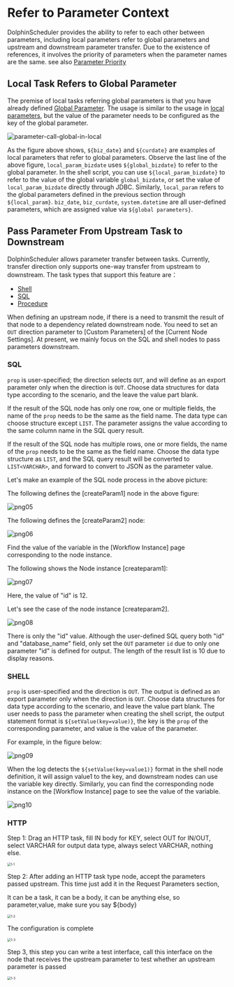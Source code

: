 # Refer to Parameter Context

DolphinScheduler provides the ability to refer to each other between parameters, including local parameters refer to global parameters and upstream and downstream parameter transfer. Due to the existence of references, it involves the priority of parameters when the parameter names are the same. see also [Parameter Priority](priority.md)

## Local Task Refers to Global Parameter

The premise of local tasks referring global parameters is that you have already defined [Global Parameter](global.md). The usage is similar to the usage in [local parameters](local.md), but the value of the parameter needs to be configured as the key of the global parameter.

![parameter-call-global-in-local](/img/global_parameter.png)

As the figure above shows, `${biz_date}` and `${curdate}` are examples of local parameters that refer to global parameters. Observe the last line of the above figure, `local_param_bizdate` uses `${global_bizdate}` to refer to the global parameter. In the shell script, you can use `${local_param_bizdate}` to refer to the value of the global variable `global_bizdate`, or set the value of `local_param_bizdate` directly through JDBC. Similarly, `local_param` refers to the global parameters defined in the previous section through `${local_param}`. `biz_date`, `biz_curdate`, `system.datetime` are all user-defined parameters, which are assigned value via `${global parameters}`.

## Pass Parameter From Upstream Task to Downstream

DolphinScheduler allows parameter transfer between tasks. Currently, transfer direction only supports one-way transfer from upstream to downstream. The task types that support this feature are：

* [Shell](../task/shell.md)
* [SQL](../task/sql.md)
* [Procedure](../task/stored-procedure.md)

When defining an upstream node, if there is a need to transmit the result of that node to a dependency related downstream node. You need to set an `OUT` direction parameter to [Custom Parameters] of the [Current Node Settings]. At present, we mainly focus on the SQL and shell nodes to pass parameters downstream.

### SQL

`prop` is user-specified; the direction selects `OUT`, and will define as an export parameter only when the direction is `OUT`. Choose data structures for data type according to the scenario, and the leave the value part blank.

If the result of the SQL node has only one row, one or multiple fields, the name of the `prop` needs to be the same as the field name. The data type can choose structure except `LIST`. The parameter assigns the value according to the same column name in the SQL query result.

If the result of the SQL node has multiple rows, one or more fields, the name of the `prop` needs to be the same as the field name. Choose the data type structure as `LIST`, and the SQL query result will be converted to `LIST<VARCHAR>`, and forward to convert to JSON as the parameter value.

Let's make an example of the SQL node process in the above picture:

The following defines the [createParam1] node in the above figure:

![png05](/img/globalParam/image-20210723104957031.png)

The following defines the [createParam2] node:

![png06](/img/globalParam/image-20210723105026924.png)

Find the value of the variable in the [Workflow Instance] page corresponding to the node instance.

The following shows the Node instance [createparam1]:

![png07](/img/globalParam/image-20210723105131381.png)

Here, the value of "id" is 12.

Let's see the case of the node instance [createparam2].

![png08](/img/globalParam/image-20210723105255850.png)

There is only the "id" value. Although the user-defined SQL query both "id" and "database_name" field, only set the `OUT` parameter `id` due to only one parameter "id" is defined for output. The length of the result list is 10 due to display reasons.

### SHELL

`prop` is user-specified and the direction is `OUT`. The output is defined as an export parameter only when the direction is `OUT`. Choose data structures for data type according to the scenario, and leave the value part blank.
The user needs to pass the parameter when creating the shell script, the output statement format is `${setValue(key=value)}`, the key is the `prop` of the corresponding parameter, and value is the value of the parameter.

For example, in the figure below:

![png09](/img/globalParam/image-20210723101242216.png)

When the log detects the `${setValue(key=value1)}` format in the shell node definition, it will assign value1 to the key, and downstream nodes can use the variable key directly. Similarly, you can find the corresponding node instance on the [Workflow Instance] page to see the value of the variable.

![png10](/img/globalParam/image-20210723102522383.png)

### HTTP

Step 1: Drag an HTTP task, fill IN body for KEY, select OUT for IN/OUT, select VARCHAR for output data type, always select VARCHAR, nothing else.

<img src="/img/httpParam/1-1.png" alt="1-1" style="zoom:50%;" />


Step 2: After adding an HTTP task type node, accept the parameters passed upstream. This time just add it in the Request Parameters section,

It can be a task, it can be a body, it can be anything else, so parameter,value, make sure you say ${body}

<img src="/img/httpParam/1-2.png" alt="1-2" style="zoom:50%;" />

The configuration is complete

<img src="/img/httpParam/1-3.png" alt="1-3" style="zoom:50%;" />


Step 3, this step you can write a test interface, call this interface on the node that receives the upstream parameter to test whether an upstream parameter is passed

<img src="/img/httpParam/1-4.png" alt="1-3" style="zoom:50%;" />
